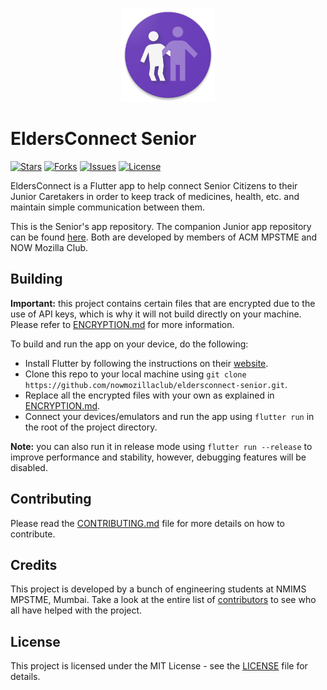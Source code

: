<p align="center"><img height="150" width="150" src="./branding/icon.png" alt="EldersConnect Senior"/></p>

# EldersConnect Senior

[![Stars](https://img.shields.io/github/stars/nowmozillaclub/eldersconnect-senior.svg)](https://github.com/nowmozillaclub/eldersconnect-senior/stargazers)
[![Forks](https://img.shields.io/github/forks/nowmozillaclub/eldersconnect-senior.svg)](https://github.com/nowmozillaclub/eldersconnect-senior/network/members)
[![Issues](https://img.shields.io/github/issues/nowmozillaclub/eldersconnect-senior.svg)](https://github.com/nowmozillaclub/eldersconnect-senior/issues)
[![License](https://img.shields.io/github/license/nowmozillaclub/eldersconnect-senior.svg)](https://opensource.org/licenses/GPL-3.0)

EldersConnect is a Flutter app to help connect Senior Citizens to their Junior Caretakers in order to keep track of medicines, health, etc. and maintain simple communication between them.

This is the Senior's app repository. The companion Junior app repository can be found [here](https://github.com/nowmozillaclub/eldersconnect-junior). Both are developed by members of ACM MPSTME and NOW Mozilla Club.

## Building

**Important:** this project contains certain files that are encrypted due to the use of API keys, which is why it will not build directly on your machine. Please refer to [ENCRYPTION.md](ENCRYPTION.md) for more information.

To build and run the app on your device, do the following:

-   Install Flutter by following the instructions on their [website](https://flutter.dev/docs/get-started/install/).
-   Clone this repo to your local machine using `git clone https://github.com/nowmozillaclub/eldersconnect-senior.git`.
-   Replace all the encrypted files with your own as explained in [ENCRYPTION.md](ENCRYPTION.md).
-   Connect your devices/emulators and run the app using `flutter run` in the root of the project directory.

**Note:** you can also run it in release mode using `flutter run --release` to improve performance and stability, however, debugging features will be disabled.

## Contributing

Please read the [CONTRIBUTING.md](CONTRIBUTING.md) file for more details on how to contribute.

## Credits

This project is developed by a bunch of engineering students at NMIMS MPSTME, Mumbai. Take a look at the entire list of [contributors](https://github.com/nowmozillaclub/eldersconnect-senior/graphs/contributors) to see who all have helped with the project.

## License

This project is licensed under the MIT License - see the [LICENSE](LICENSE) file for details.
